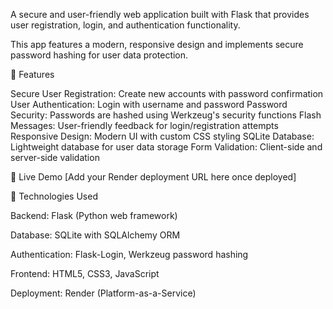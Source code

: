 A secure and user-friendly web application built with Flask that provides user registration, login, and authentication functionality.

This app features a modern, responsive design and implements secure password hashing for user data protection.


🌟 Features

Secure User Registration: Create new accounts with password confirmation
User Authentication: Login with username and password
Password Security: Passwords are hashed using Werkzeug's security functions
Flash Messages: User-friendly feedback for login/registration attempts
Responsive Design: Modern UI with custom CSS styling
SQLite Database: Lightweight database for user data storage
Form Validation: Client-side and server-side validation

🚀 Live Demo
[Add your Render deployment URL here once deployed]

🔧 Technologies Used

Backend: Flask (Python web framework)

Database: SQLite with SQLAlchemy ORM

Authentication: Flask-Login, Werkzeug password hashing

Frontend: HTML5, CSS3, JavaScript

Deployment: Render (Platform-as-a-Service)
